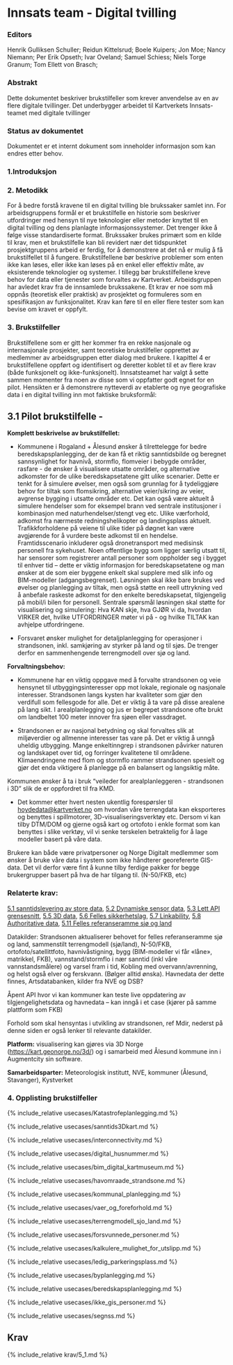 # Innsats team - Digital tvilling 

### Editors
Henrik Gulliksen Schuller;
Reidun Kittelsrud;
Boele Kuipers;
Jon Moe;
Nancy Niemann;
Per Erik Opseth;
Ivar Oveland;
Samuel Schiess;
Niels Torge Granum;
Tom Ellett von Brasch;

### Abstrakt

Dette dokumentet beskriver brukstilfeller som krever anvendelse av en av flere digitale tvillinger. Det underbygger arbeidet til Kartverkets Innsats-teamet med digitale tvillinger

### Status av dokumentet

Dokumentet er et internt dokument som inneholder informasjon som kan endres etter behov. 

### 1.Introduksjon 

### 2. Metodikk

For å bedre forstå kravene til en digital tvilling ble brukssaker samlet inn. For arbeidsgruppens formål er et brukstilfelle en historie som beskriver utfordringer med hensyn til nye teknologier eller metoder knyttet til en digital tvilling og dens planlagte informasjonssystemer. Det trenger ikke å følge visse standardiserte format. Brukssaker brukes primært som en kilde til krav, men et brukstilfelle kan bli revidert nær det tidspunktet prosjektgruppens arbeid er ferdig, for å demonstrere at det nå er mulig å få brukstilfellet til å fungere. 
Brukstilfellene bør beskrive problemer som enten ikke kan løses, eller ikke kan løses på en enkel eller effektiv måte, av eksisterende teknologier og systemer. I tillegg bør brukstilfellene kreve behov for data eller tjenester som forvaltes av Kartverket. 
Arbeidsgruppen har avledet krav fra de innsamlede brukssakene. Et krav er noe som må oppnås (teoretisk eller praktisk) av prosjektet og formuleres som en spesifikasjon av funksjonalitet. Krav kan føre til en eller flere tester som kan bevise om kravet er oppfylt. 


### 3. Brukstilfeller

Brukstilfellene som er gitt her kommer fra en rekke nasjonale og internasjonale prosjekter, samt teoretiske brukstilfeller opprettet av medlemmer av arbeidsgruppen etter dialog med brukere. I kapittel 4 er brukstilfellene oppført og identifisert og deretter koblet til et av flere krav (både funksjonelt og ikke-funksjonelt). Innsatsteamet har valgt å sette sammen momenter fra noen av disse som vi oppfatter godt egnet for en pilot. Hensikten er å demonstrere nytteverdi av etablerte og nye geografiske data i en digital tvilling inn mot faktiske bruksformål: 

## 3.1 Pilot brukstilfelle -<beredskap og forvaltning kyst>
  
**Komplett beskrivelse av brukstilfellet:** 

- Kommunene i Rogaland + Ålesund ønsker å tilrettelegge for bedre beredskapsplanlegging, der de kan få et riktig sanntidsbilde og beregnet sannsynlighet for havnivå, stormflo, flomveier i bebygde områder, rasfare - de ønsker å visualisere utsatte områder, og alternative adkomster for de ulike beredskapsetatene gitt ulike scenarier. Dette er tenkt for å simulere øvelser, men også som grunnlag for å tydeliggjøre behov for tiltak som flomsikring, alternative veier/sikring av veier, avgrense bygging i utsatte områder etc. Det kan også være aktuelt å simulere hendelser som for eksempel brann ved sentrale institusjoner i kombinasjon med naturhendelser/stengt veg etc. Ulike værforhold, adkomst fra nærmeste redningshelikopter og landingsplass aktuelt. Trafikkforholdene på veiene til ulike tider på døgnet kan være avgjørende for å vurdere beste adkomst til en hendelse. Framtidsscenario inkluderer også dronetransport med medisinsk personell fra sykehuset. Noen offentlige bygg som ligger særlig utsatt til, har sensorer som registrerer antall personer som oppholder seg i bygget til enhver tid – dette er viktig informasjon for beredskapsetatene og man ønsker at de som eier byggene enkelt skal supplere med slik info og BIM-modeller (adgangsbegrenset). Løsningen skal ikke bare brukes ved øvelser og planlegging av tiltak, men også støtte en reell uttrykning ved å anbefale raskeste adkomst for den enkelte beredskapsetat, tilgjengelig på mobil/i bilen for personell. Sentrale spørsmål løsningen skal støtte for visualisering og simulering: Hva KAN skje, hva GJØR vi da, hvordan VIRKER det, hvilke UTFORDRINGER møter vi på - og hvilke TILTAK kan avhjelpe utfordringene.   

- Forsvaret ønsker mulighet for detaljplanlegging for operasjoner i strandsonen, inkl. samkjøring av styrker på land og til sjøs. De trenger derfor en sammenhengende terrengmodell over sjø og land.  

**Forvaltningsbehov:**

- Kommunene har en viktig oppgave med å forvalte strandsonen og veie hensynet til utbyggingsinteresser opp mot lokale, regionale og nasjonale interesser. Strandsonen langs kysten har kvaliteter som gjør den verdifull som fellesgode for alle. Det er viktig å ta vare på disse arealene på lang sikt. I arealplanlegging og jus er begrepet strandsone ofte brukt om landbeltet 100 meter innover fra sjøen eller vassdraget.  

- Strandsonen er av nasjonal betydning og skal forvaltes slik at miljøverdier og allmenne interesser tas vare på. Det er viktig å unngå uheldig utbygging. Mange enkeltinngrep i strandsonen påvirker naturen og landskapet over tid, og forringer kvalitetene til områdene. Klimaendringene med flom og stormflo rammer strandsonen spesielt og gjør det enda viktigere å planlegge på en balansert og langsiktig måte. 

Kommunen ønsker å ta i bruk “veileder for arealplanleggeren - strandsonen i 3D” slik de er oppfordret til fra KMD.

- Det kommer etter hvert nesten ukentlig forespørsler til hoydedata@kartverket.no om hvordan våre terrengdata kan eksporteres og benyttes i spillmotorer, 3D-visualiseringsverktøy etc. Dersom vi kan tilby DTM/DOM og gjerne også kart og ortofoto i enkle format som kan benyttes i slike verktøy, vil vi senke terskelen betraktelig for å lage modeller basert på våre data.   

Brukere kan både være privatpersoner og Norge Digitalt medlemmer som ønsker å bruke våre data i system som ikke håndterer georefererte GIS-data. Det vil derfor være fint å kunne tilby ferdige pakker for begge brukergrupper basert på hva de har tilgang til. (N-50/FKB, etc)

### Relaterte krav:  
[5.1 sanntidslevering av store data](#5.1), [5.2 Dynamiske sensor data](#5.2), [5.3 Lett API grensesnitt](#5.3), [5.5 3D data](#5.5), [5.6 Felles sikkerhetslag](#5.6), [5.7 Linkability](#5.7), [5.8 Authoritative data](#5.8), [5.11 Felles referanseramme sjø og land ](#5.11)

Datakilder: Strandsonen aktualiserer behovet for felles referanseramme sjø og land, sammenstilt terrengmodell (sjø/land), N-50/FKB, ortofoto/satellittfoto, havnivåstigning, bygg (BIM-modeller vi får «låne», matrikkel, FKB), vannstand/stormflo i nær sanntid (inkl våre vannstandsmålere) og varsel fram i tid, Kobling med overvann/avrenning, og helst også elver og ferskvann. (Bølger alltid ønska). Havnedata der dette finnes, Artsdatabanken, kilder fra NVE og DSB? 

Åpent API hvor vi kan kommuner kan teste live oppdatering av tilgjengelighetsdata og havnedata – kan inngå i et case (kjører på samme plattform som FKB) 

Forhold som skal hensyntas i utvikling av strandsonen, ref Mdir, nederst på denne siden er også lenker til relevante datakilder.   

**Platform:**
visualisering kan gjøres via 3D Norge (https://kart.geonorge.no/3d/) og i samarbeid med Ålesund kommune inn i Augmentcity sin software.

**Samarbeidsparter:**
Meteorologisk institutt, NVE, kommuner (Ålesund, Stavanger), Kystverket


### 4. Opplisting brukstilfeller 

{% include_relative usecases/Katastrofeplanlegging.md %}


{% include_relative usecases/sanntids3Dkart.md %}


{% include_relative usecases/interconnectivity.md %}


{% include_relative usecases/digital_husnummer.md %}


{% include_relative usecases/bim_digital_kartmuseum.md %}


{% include_relative usecases/havomraade_strandsone.md %}


{% include_relative usecases/kommunal_planlegging.md %}


{% include_relative usecases/vaer_og_foreforhold.md %}


{% include_relative usecases/terrengmodell_sjo_land.md %}


{% include_relative usecases/forsvunnede_personer.md %}


{% include_relative usecases/kalkulere_mulighet_for_utslipp.md %}


{% include_relative usecases/ledig_parkeringsplass.md %}


{% include_relative usecases/byplanlegging.md %}


{% include_relative usecases/beredskapsplanlegging.md %}


{% include_relative usecases/ikke_gis_personer.md %}


{% include_relative usecases/segnss.md %}

## Krav

{% include_relative krav/5_1.md %}
